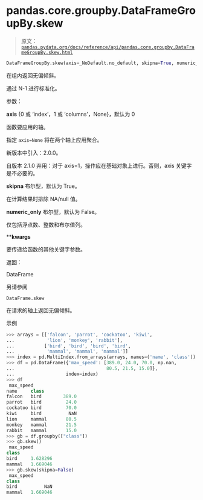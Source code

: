 # pandas.core.groupby.DataFrameGroupBy.skew

> 原文：[`pandas.pydata.org/docs/reference/api/pandas.core.groupby.DataFrameGroupBy.skew.html`](https://pandas.pydata.org/docs/reference/api/pandas.core.groupby.DataFrameGroupBy.skew.html)

```py
DataFrameGroupBy.skew(axis=_NoDefault.no_default, skipna=True, numeric_only=False, **kwargs)
```

在组内返回无偏倾斜。

通过 N-1 进行标准化。

参数：

**axis** {0 或 ‘index’，1 或 ‘columns’，None}，默认为 0

函数要应用的轴。

指定 `axis=None` 将在两个轴上应用聚合。

新版本中引入：2.0.0。

自版本 2.1.0 弃用：对于 axis=1，操作应在基础对象上进行。否则，axis 关键字是不必要的。

**skipna** 布尔型，默认为 True。

在计算结果时排除 NA/null 值。

**numeric_only** 布尔型，默认为 False。

仅包括浮点数、整数和布尔值列。

****kwargs**

要传递给函数的其他关键字参数。

返回：

DataFrame

另请参阅

`DataFrame.skew`

在请求的轴上返回无偏倾斜。

示例

```py
>>> arrays = [['falcon', 'parrot', 'cockatoo', 'kiwi',
...            'lion', 'monkey', 'rabbit'],
...           ['bird', 'bird', 'bird', 'bird',
...            'mammal', 'mammal', 'mammal']]
>>> index = pd.MultiIndex.from_arrays(arrays, names=('name', 'class'))
>>> df = pd.DataFrame({'max_speed': [389.0, 24.0, 70.0, np.nan,
...                                  80.5, 21.5, 15.0]},
...                   index=index)
>>> df
 max_speed
name     class
falcon   bird        389.0
parrot   bird         24.0
cockatoo bird         70.0
kiwi     bird          NaN
lion     mammal       80.5
monkey   mammal       21.5
rabbit   mammal       15.0
>>> gb = df.groupby(["class"])
>>> gb.skew()
 max_speed
class
bird     1.628296
mammal   1.669046
>>> gb.skew(skipna=False)
 max_speed
class
bird          NaN
mammal   1.669046 
```

